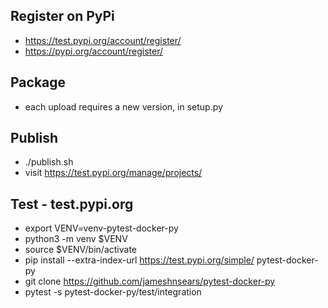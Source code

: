 ## Register on PyPi
* https://test.pypi.org/account/register/
* https://pypi.org/account/register/

## Package
* each upload requires a new version, in setup.py

## Publish
* ./publish.sh
* visit https://test.pypi.org/manage/projects/

## Test - test.pypi.org
* export VENV=venv-pytest-docker-py
* python3 -m venv $VENV
* source $VENV/bin/activate
* pip install --extra-index-url https://test.pypi.org/simple/ pytest-docker-py
* git clone https://github.com/jameshnsears/pytest-docker-py
* pytest -s pytest-docker-py/test/integration
